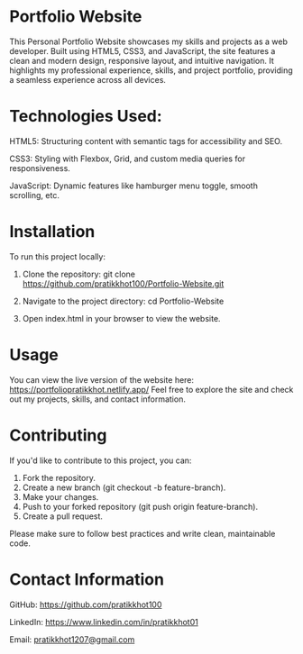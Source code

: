 # Portfolio Website

This Personal Portfolio Website showcases my skills and projects as a web developer. Built using HTML5, CSS3, and JavaScript, the site features a clean and modern design, responsive layout, and intuitive navigation. It highlights my professional experience, skills, and project portfolio, providing a seamless experience across all devices.

# Technologies Used:

HTML5: Structuring content with semantic tags for accessibility and SEO.

CSS3: Styling with Flexbox, Grid, and custom media queries for responsiveness.

JavaScript: Dynamic features like hamburger menu toggle, smooth scrolling, etc.

# Installation
To run this project locally:

1. Clone the repository:
git clone https://github.com/pratikkhot100/Portfolio-Website.git

2. Navigate to the project directory:
cd Portfolio-Website

3. Open index.html in your browser to view the website.

# Usage
You can view the live version of the website here: https://portfoliopratikkhot.netlify.app/
Feel free to explore the site and check out my projects, skills, and contact information.

# Contributing
If you'd like to contribute to this project, you can:

1. Fork the repository.
2. Create a new branch (git checkout -b feature-branch).
3. Make your changes.
4. Push to your forked repository (git push origin feature-branch).
5. Create a pull request.

Please make sure to follow best practices and write clean, maintainable code.

# Contact Information

GitHub: https://github.com/pratikkhot100

LinkedIn: https://www.linkedin.com/in/pratikkhot01

Email: pratikkhot1207@gmail.com
